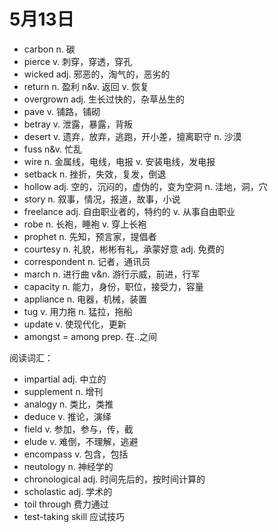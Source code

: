 # 5月13日

- carbon n. 碳
- pierce v. 刺穿，穿透，穿孔
- wicked adj. 邪恶的，淘气的，恶劣的
- return n. 盈利 n&v. 返回 v. 恢复
- overgrown adj. 生长过快的，杂草丛生的
- pave v. 铺路，铺砌
- betray v. 泄露，暴露，背叛
- desert v. 遗弃，放弃，逃跑，开小差，擅离职守 n. 沙漠
- fuss n&v. 忙乱
- wire n. 金属线，电线，电报 v. 安装电线，发电报
- setback n. 挫折，失效，复发，倒退
- hollow adj. 空的，沉闷的，虚伪的，变为空洞 n. 洼地，洞，穴
- story n. 叙事，情况，报道，故事，小说
- freelance adj. 自由职业者的，特约的 v. 从事自由职业
- robe n. 长袍，睡袍 v. 穿上长袍
- prophet n. 先知，预言家，提倡者
- courtesy n. 礼貌，彬彬有礼，承蒙好意 adj. 免费的
- correspondent n. 记者，通讯员
- march n. 进行曲 v&n. 游行示威，前进，行军
- capacity n. 能力，身份，职位，接受力，容量
- appliance n. 电器，机械，装置
- tug v. 用力拖 n. 猛拉，拖船
- update v. 使现代化，更新
- amongst = among prep. 在..之间

阅读词汇：

- impartial adj. 中立的
- supplement n. 增刊
- analogy n. 类比，类推
- deduce v. 推论，演绎
- field v. 参加，参与，传，截
- elude v. 难倒，不理解，逃避
- encompass v. 包含，包括
- neutology n. 神经学的
- chronological adj. 时间先后的，按时间计算的
- scholastic adj. 学术的
- toil through 费力通过
- test-taking skill 应试技巧
